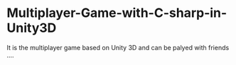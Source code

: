 # Multiplayer-Game-with-C-sharp-in-Unity3D
It is the multiplayer game based on Unity 3D and can be palyed with friends ....
